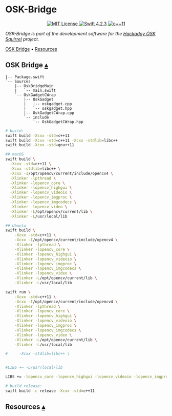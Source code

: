 # OSK-Bridge

<p align="center">
    <a href="LICENSE">
        <img src="http://img.shields.io/badge/license-MIT-brightgreen.svg" alt="MIT License">
    </a>
    <a href="https://swift.org">
        <img src="http://img.shields.io/badge/swift-4.2.3-brightgreen.svg" alt="Swift 4.2.3">
    </a>
    <a href="https://en.cppreference.com/w/">
        <img src="https://img.shields.io/badge/std-c++11-brightgreen.svg" alt="c++11">
    </a>
</p>

_OSK-Bridge is part of the development software for the [Hackaday ÓSK Squirrel](https://hackaday.io/project/165563-sk-squirrel) project._

<a id="contents"></a>
[OSK Bridge](#osk-bridge-) •
[Resources](#resources-)

## OSK Bridge <a id="osk-bridge-"></a>[▴](#contents)

```
|-- Package.swift
`-- Sources
    |-- OskBridgeMain
    |   `-- main.swift
    `-- OskGadgetCWrap
        |-- OskGadget
        |   |-- oskgadget.cpp
        |   `-- oskgadget.hpp
        |-- OskGadgetCWrap.cpp
        `-- include
            `-- OskGadgetCWrap.hpp
```

``` sh
# build:
swift build -Xcxx -std=c++11
swift build -Xcxx -std=c++11 -Xcxx -stdlib=libc++
swift build -Xcxx -std=gnu++11

## macOS
swift build \
  -Xcxx -std=c++11 \
  -Xcxx -stdlib=libc++ \
  -Xcxx -I/opt/opencv/current/include/opencv4 \
  -Xlinker -lpthread \
  -Xlinker -lopencv_core \
  -Xlinker -lopencv_highgui \
  -Xlinker -lopencv_videoio \
  -Xlinker -lopencv_imgproc \
  -Xlinker -lopencv_imgcodecs \
  -Xlinker -lopencv_video \
  -Xlinker -L/opt/opencv/current/lib \
  -Xlinker -L/usr/local/lib

## Ubuntu
swift build \
    -Xcxx -std=c++11 \
    -Xcxx -I/opt/opencv/current/include/opencv4 \
    -Xlinker -lpthread \
    -Xlinker -lopencv_core \
    -Xlinker -lopencv_highgui \
    -Xlinker -lopencv_videoio \
    -Xlinker -lopencv_imgproc \
    -Xlinker -lopencv_imgcodecs \
    -Xlinker -lopencv_video \
    -Xlinker -L/opt/opencv/current/lib \
    -Xlinker -L/usr/local/lib

swift run \
    -Xcxx -std=c++11 \
    -Xcxx -I/opt/opencv/current/include/opencv4 \
    -Xlinker -lpthread \
    -Xlinker -lopencv_core \
    -Xlinker -lopencv_highgui \
    -Xlinker -lopencv_videoio \
    -Xlinker -lopencv_imgproc \
    -Xlinker -lopencv_imgcodecs \
    -Xlinker -lopencv_video \
    -Xlinker -L/opt/opencv/current/lib \
    -Xlinker -L/usr/local/lib

#     -Xcxx -stdlib=libc++ \


#LIBS += -L/usr/local/lib

LIBS += -lopencv_core -lopencv_highgui -lopencv_videoio -lopencv_imgproc -lopencv_video

# build release:
swift build -c release -Xcxx -std=c++11 
```

## Resources <a id="linkResources"></a>[▴](#contents)


